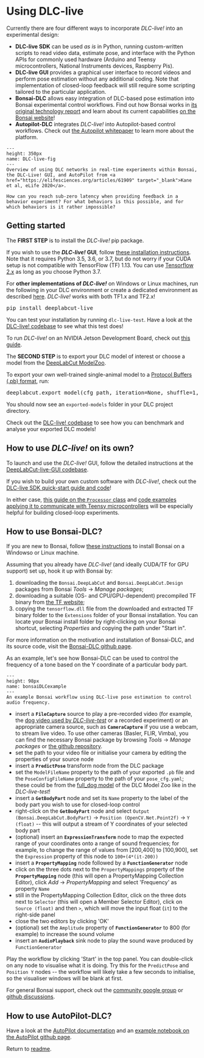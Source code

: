 # Using DLC-live

Currently there are four different ways to incorporate _DLC-live!_ into an experimental design:
- **DLC-live SDK** can be used _as is_ in Python, running custom-written scripts to read video data, estimate pose, and interface with the Python APIs for commonly used hardware (Arduino and Teensy microcontrollers, National Instruments devices, Raspberry Pis).
- **DLC-live GUI** provides a graphical user interface to record videos and perform pose estimation without any additional coding. Note that implementation of closed-loop feedback will still require some scripting tailored to the particular application. 
- **Bonsai-DLC** allows easy integration of DLC-based pose estimation into Bonsai experimental control workflows. Find out how Bonsai works in <a href="https://www.frontiersin.org/articles/10.3389/fninf.2015.00007/full" target="_blank">its original technology report</a> and learn about its current capabilities <a href="https://bonsai-rx.org/" target="_blank">on the Bonsai website</a>!
- **Autopilot-DLC** integrates _DLC-live!_ into Autopilot-based control workflows. Check out <a href="https://www.biorxiv.org/content/10.1101/807693v2" target="_blank">the Autopilot whitepaper</a> to learn more about the platform.

```{figure} images/eLife_Kane_etal_Fig1.png
---
height: 350px
name: DLC-live-fig
---
Overview of using DLC networks in real-time experiments within Bonsai, the DLC-Live! GUI, and AutoPilot from <a href="https://elifesciences.org/articles/61909" target="_blank">Kane et al, eLife 2020</a>.
```

```{note}
How can you reach sub-zero latency when providing feedback in a behavior experiment? For what behaviors is this possible, and for which behaviors is it rather impossible?
```

## Getting started

The **FIRST STEP** is to install the _DLC-live!_ pip package.

If you wish to use the **_DLC-live!_ GUI**, follow <a href="https://github.com/DeepLabCut/DeepLabCut-live-GUI/blob/master/docs/install.md" target="_blank">these installation instructions</a>. Note that it requires Python 3.5, 3.6, or 3.7, but do not worry if your CUDA setup is not compatible with TensorFlow (TF) 1.13. You can use <a href="https://www.tensorflow.org/install" target="_blank">Tensorflow 2.x</a> as long as you choose Python 3.7. 

For **other implementations of _DLC-live!_** on Windows or Linux machines, run the following in your DLC environment or create a dedicated environment as described <a href="https://github.com/DeepLabCut/DeepLabCut-live/blob/master/docs/install_desktop.md" target="_blank">here</a>. _DLC-live!_ works with both TF1.x and TF2.x! 
<pre lang="php">pip install deeplabcut-live</pre>

You can test your installation by running `dlc-live-test`. Have a look at the <a href="https://github.com/DeepLabCut/DeepLabCut-live#installation" target="_blank">DLC-live! codebase</a> to see what this test does!

To run _DLC-live!_ on an NVIDIA Jetson Development Board, check out <a href="https://github.com/DeepLabCut/DeepLabCut-live/blob/master/docs/install_jetson.md" target="_blank">this guide</a>. 

The **SECOND STEP** is to export your DLC model of interest or choose a model from the <a href="http://www.mackenziemathislab.org/dlc-modelzoo" target="_blank">DeepLabCut ModelZoo</a>.

To export your own well-trained single-animal model to a <a href="https://developers.google.com/protocol-buffers/" target="_blank">Protocol Buffers (.pb) format</a>, run: 
<pre lang="python">deeplabcut.export_model(cfg_path, iteration=None, shuffle=1, trainingsetindex=0, snapshotindex=None, TFGPUinference=True, overwrite=False, make_tar=True)</pre>

You should now see an `exported-models` folder in your DLC project directory.

Check out the <a href="https://github.com/DeepLabCut/DeepLabCut-live#benchmarkinganalyzing-your-exported-deeplabcut-models" target="_blank"> DLC-live! codebase</a> to see how you can benchmark and analyse your exported DLC models!

## How to use _DLC-live!_ on its own?

To launch and use the _DLC-live!_ GUI, follow the detailed instructions at the <a href="https://github.com/DeepLabCut/DeepLabCut-live-GUI" target="_blank">DeepLabCut-live-GUI codebase</a>.

If you wish to build your own custom software with _DLC-live!_, check out the <a href= "https://github.com/DeepLabCut/DeepLabCut-live#quick-start-instructions-for-use" target="_blank">DLC-live SDK quick-start guide and code</a>!

In either case, <a href="https://github.com/DeepLabCut/DeepLabCut-live/tree/master/dlclive/processor" target="_blank">this guide on the `Processor` class</a> and <a href="https://github.com/DeepLabCut/DeepLabCut-live/tree/master/example_processors" target="_blank">code examples applying it to communicate with Teensy microcontrollers</a> will be especially helpful for building closed-loop experiments. 

## How to use Bonsai-DLC?

If you are new to Bonsai, follow <a href="https://neurogears.org/swc-2020/worksheets/installing/">these instructions</a> to install Bonsai on a Windowso or Linux machine.

Assuming that you already have _DLC-live!_ (and ideally CUDA/TF for GPU support) set up, hook it up with Bonsai by:
1. downloading the `Bonsai.DeepLabCut` and `Bonsai.DeepLabCut.Design` packages from Bonsai _Tools_ -> _Manage packages_; 
2. downloading a suitable (OS- and CPU/GPU-dependent) precompiled TF binary from <a href="https://www.tensorflow.org/install/lang_c" target="_blank">the TF website</a>;
3. copying the `tensorflow.dll` file from the downloaded and extracted TF binary folder to the `Extensions` folder of your Bonsai installation. You can locate your Bonsai install folder by right-clicking on your Bonsai shortcut, selecting _Properties_ and copying the path under "Start in".

For more information on the motivation and installation of Bonsai-DLC, and its source code, visit the <a href="https://github.com/bonsai-rx/deeplabcut" target="_blank">Bonsai-DLC github page</a>. 

As an example, let's see how Bonsai-DLC can be used to control the frequency of a tone based on the Y coordinate of a particular body part.

```{figure} images/bonsaiDLCexample.png
---
height: 98px
name: bonsaiDLCexample
---
An example Bonsai workflow using DLC-live pose estimation to control audio frequency.
```

- insert a **`FileCapture`** source to play a pre-recorded video (for example, the [dog video used by _DLC-live-test_](https://github.com/DeepLabCut/DeepLabCut-live/blob/master/check_install/dog_clip.avi?raw=True) or a recorded experiment) or an appropriate camera source, such as **`CameraCapture`** if you use a webcam, to stream live video. To use other cameras (Basler, FLIR, Vimba), you can find the necessary Bonsai package by browsing _Tools_ -> _Manage packages_ or <a href="https://github.com/orgs/bonsai-rx/repositories" target="_blank">the github repository</a>.
- set the path to your video file or initialise your camera by editing the properties of your source node
- insert a **`PredictPose`** transform node from the DLC package
- set the `ModelFileName` property to the path of your exported `.pb` file and the `PoseConfigFileName` property to the path of your `pose_cfg.yaml`; these could be from the [full_dog model](http://deeplabcut.rowland.harvard.edu/models/DLC_Dog_resnet_50_iteration-0_shuffle-0.tar.gz) of the DLC Model Zoo like in the _DLC-live-test_!
- insert a **`GetBodyPart`** node and set its `Name` property to the label of the body part you wish to use for closed-loop control
- right-click on the **`GetBodyPart`** node and select `Output (Bonsai.DeepLabCut.BodyPart)` -> `Position (OpenCV.Net.Point2f)` -> `Y (float)` -- this will output a stream of Y coordinates of your selected body part
- (optional) insert an **`ExpressionTransform`** node to map the expected range of your coordinates onto a range of sound frequencies; for example, to change the range of values from [200,400] to [100,900], set the `Expression` property of this node to `100+(4*(it-200))`
- insert a **`PropertyMapping`** node followed by a **`FunctionGenerator`** node
- click on the three dots next to the `PropertyMappings` property of the **`PropertyMapping`** node (this will open a PropertyMapping Collection Editor), click _Add_ -> _PropertyMapping_ and select 'Frequency' as property `Name`
- still in the PropertyMapping Collection Editor, click on the three dots next to `Selector` (this will open a Member Selector Editor), click on `Source (float)` and then `>`, which will move the input float (`it`) to the right-side panel
- close the two editors by clicking 'OK'
- (optional) set the `Amplitude` property of **`FunctionGenerator`** to 800 (for example) to increase the sound volume 
- insert an **`AudioPlayback`** sink node to play the sound wave produced by `FunctionGenerator`

Play the workflow by clicking 'Start' in the top panel. You can double-click on any node to visualise what it is doing. Try this for the `PredictPose` and `Position Y` nodes -- the workflow will likely take a few seconds to initialise, so the visualiser windows will be blank at first.

For general Bonsai support, check out the <a href="https://groups.google.com/g/bonsai-users" target="_blank">community google group</a> or <a href="https://github.com/bonsai-rx/bonsai/discussions" target="_blank">github discussions</a>.

## How to use AutoPilot-DLC?
Have a look at the <a href="https://docs.auto-pi-lot.com/en/latest/guide/quickstart.html#realtime-deeplabcut" target="_blank">AutoPilot documentation</a> and an <a href="https://github.com/auto-pi-lot/autopilot/blob/main/examples/transforms/example_transformation_dlc.ipynb" target="_blank">example notebook on the AutoPilot github page</a>.

Return to [readme](../README.md).
